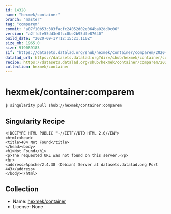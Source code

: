 ```yaml
---
id: 14328
name: "hexmek/container"
branch: "master"
tag: "comparem"
commit: "a07f10b53c383facfc24052d02e064ba02dd0c06"
version: "a2ffdfe55dd3e0fcc8be2b95dfe87640"
build_date: "2020-09-17T12:15:21.110Z"
size_mb: 1965.0
size: 919089183
sif: "https://datasets.datalad.org/shub/hexmek/container/comparem/2020-09-17-a07f10b5-a2ffdfe5/a2ffdfe55dd3e0fcc8be2b95dfe87640.sif"
datalad_url: https://datasets.datalad.org?dir=/shub/hexmek/container/comparem/2020-09-17-a07f10b5-a2ffdfe5/
recipe: https://datasets.datalad.org/shub/hexmek/container/comparem/2020-09-17-a07f10b5-a2ffdfe5/Singularity
collection: hexmek/container
---
```


# hexmek/container:comparem

```bash
$ singularity pull shub://hexmek/container:comparem
```

## Singularity Recipe

```singularity
<!DOCTYPE HTML PUBLIC "-//IETF//DTD HTML 2.0//EN">
<html><head>
<title>404 Not Found</title>
</head><body>
<h1>Not Found</h1>
<p>The requested URL was not found on this server.</p>
<hr>
<address>Apache/2.4.38 (Debian) Server at datasets.datalad.org Port 443</address>
</body></html>
```

## Collection

 - Name: [hexmek/container](https://github.com/hexmek/container)
 - License: None

